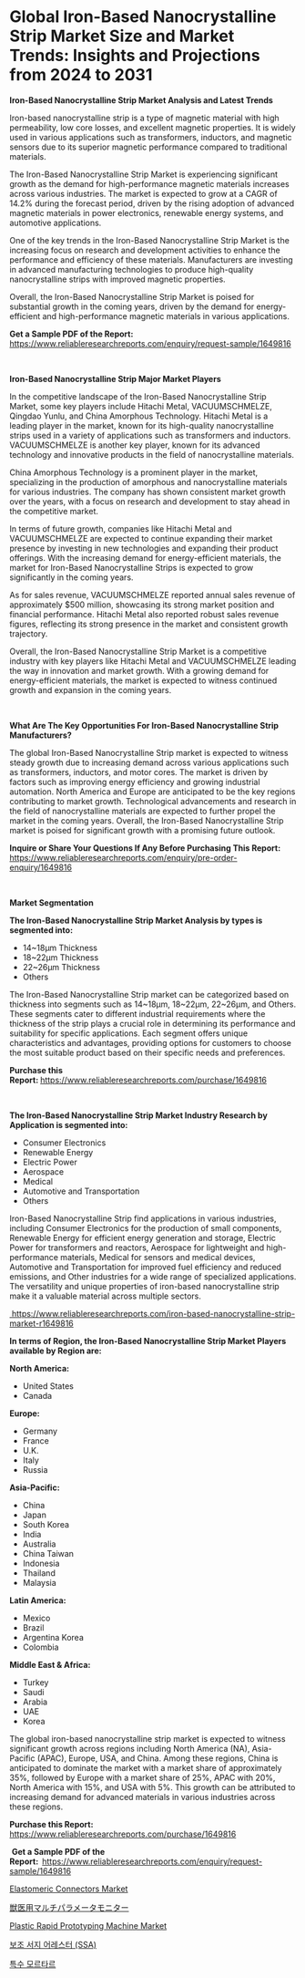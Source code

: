 <p><h1>Global Iron-Based Nanocrystalline Strip Market Size and Market Trends: Insights and Projections from 2024 to 2031</h1></p><p><strong>Iron-Based Nanocrystalline Strip Market Analysis and Latest Trends</strong></p>
<p><p>Iron-based nanocrystalline strip is a type of magnetic material with high permeability, low core losses, and excellent magnetic properties. It is widely used in various applications such as transformers, inductors, and magnetic sensors due to its superior magnetic performance compared to traditional materials.</p><p>The Iron-Based Nanocrystalline Strip Market is experiencing significant growth as the demand for high-performance magnetic materials increases across various industries. The market is expected to grow at a CAGR of 14.2% during the forecast period, driven by the rising adoption of advanced magnetic materials in power electronics, renewable energy systems, and automotive applications.</p><p>One of the key trends in the Iron-Based Nanocrystalline Strip Market is the increasing focus on research and development activities to enhance the performance and efficiency of these materials. Manufacturers are investing in advanced manufacturing technologies to produce high-quality nanocrystalline strips with improved magnetic properties.</p><p>Overall, the Iron-Based Nanocrystalline Strip Market is poised for substantial growth in the coming years, driven by the demand for energy-efficient and high-performance magnetic materials in various applications.</p></p>
<p><strong>Get a Sample PDF of the Report:&nbsp;</strong> <a href="https://www.reliableresearchreports.com/enquiry/request-sample/1649816">https://www.reliableresearchreports.com/enquiry/request-sample/1649816</a></p>
<p>&nbsp;</p>
<p><strong>Iron-Based Nanocrystalline Strip Major Market Players</strong></p>
<p><p>In the competitive landscape of the Iron-Based Nanocrystalline Strip Market, some key players include Hitachi Metal, VACUUMSCHMELZE, Qingdao Yunlu, and China Amorphous Technology. Hitachi Metal is a leading player in the market, known for its high-quality nanocrystalline strips used in a variety of applications such as transformers and inductors. VACUUMSCHMELZE is another key player, known for its advanced technology and innovative products in the field of nanocrystalline materials.</p><p>China Amorphous Technology is a prominent player in the market, specializing in the production of amorphous and nanocrystalline materials for various industries. The company has shown consistent market growth over the years, with a focus on research and development to stay ahead in the competitive market.</p><p>In terms of future growth, companies like Hitachi Metal and VACUUMSCHMELZE are expected to continue expanding their market presence by investing in new technologies and expanding their product offerings. With the increasing demand for energy-efficient materials, the market for Iron-Based Nanocrystalline Strips is expected to grow significantly in the coming years.</p><p>As for sales revenue, VACUUMSCHMELZE reported annual sales revenue of approximately $500 million, showcasing its strong market position and financial performance. Hitachi Metal also reported robust sales revenue figures, reflecting its strong presence in the market and consistent growth trajectory.</p><p>Overall, the Iron-Based Nanocrystalline Strip Market is a competitive industry with key players like Hitachi Metal and VACUUMSCHMELZE leading the way in innovation and market growth. With a growing demand for energy-efficient materials, the market is expected to witness continued growth and expansion in the coming years.</p></p>
<p>&nbsp;</p>
<p><strong>What Are The Key Opportunities For Iron-Based Nanocrystalline Strip Manufacturers?</strong></p>
<p><p>The global Iron-Based Nanocrystalline Strip market is expected to witness steady growth due to increasing demand across various applications such as transformers, inductors, and motor cores. The market is driven by factors such as improving energy efficiency and growing industrial automation. North America and Europe are anticipated to be the key regions contributing to market growth. Technological advancements and research in the field of nanocrystalline materials are expected to further propel the market in the coming years. Overall, the Iron-Based Nanocrystalline Strip market is poised for significant growth with a promising future outlook.</p></p>
<p><strong>Inquire or Share Your Questions If Any Before Purchasing This Report:</strong> <a href="https://www.reliableresearchreports.com/enquiry/pre-order-enquiry/1649816">https://www.reliableresearchreports.com/enquiry/pre-order-enquiry/1649816</a></p>
<p>&nbsp;</p>
<p><strong>Market Segmentation</strong></p>
<p><strong>The Iron-Based Nanocrystalline Strip Market Analysis by types is segmented into:</strong></p>
<p><ul><li>14~18μm Thickness</li><li>18~22μm Thickness</li><li>22~26μm Thickness</li><li>Others</li></ul></p>
<p><p>The Iron-Based Nanocrystalline Strip market can be categorized based on thickness into segments such as 14~18μm, 18~22μm, 22~26μm, and Others. These segments cater to different industrial requirements where the thickness of the strip plays a crucial role in determining its performance and suitability for specific applications. Each segment offers unique characteristics and advantages, providing options for customers to choose the most suitable product based on their specific needs and preferences.</p></p>
<p><strong>Purchase this Report:&nbsp;</strong><a href="https://www.reliableresearchreports.com/purchase/1649816">https://www.reliableresearchreports.com/purchase/1649816</a></p>
<p>&nbsp;</p>
<p><strong>The Iron-Based Nanocrystalline Strip Market Industry Research by Application is segmented into:</strong></p>
<p><ul><li>Consumer Electronics</li><li>Renewable Energy</li><li>Electric Power</li><li>Aerospace</li><li>Medical</li><li>Automotive and Transportation</li><li>Others</li></ul></p>
<p><p>Iron-Based Nanocrystalline Strip find applications in various industries, including Consumer Electronics for the production of small components, Renewable Energy for efficient energy generation and storage, Electric Power for transformers and reactors, Aerospace for lightweight and high-performance materials, Medical for sensors and medical devices, Automotive and Transportation for improved fuel efficiency and reduced emissions, and Other industries for a wide range of specialized applications. The versatility and unique properties of iron-based nanocrystalline strip make it a valuable material across multiple sectors.</p></p>
<p><a href="https://www.reliableresearchreports.com/iron-based-nanocrystalline-strip-market-r1649816">&nbsp;https://www.reliableresearchreports.com/iron-based-nanocrystalline-strip-market-r1649816</a></p>
<p><strong>In terms of Region, the Iron-Based Nanocrystalline Strip Market Players available by Region are:</strong></p>
<p>
    <p> <strong> North America: </strong>
        <ul>
            <li>United States</li>
            <li>Canada</li>
        </ul>
        </p> 
    <p> <strong> Europe: </strong>
        <ul>
            <li>Germany</li>
            <li>France</li>
            <li>U.K.</li>
            <li>Italy</li>
            <li>Russia</li>
        </ul>
        </p> 
    <p> <strong> Asia-Pacific: </strong>
        <ul>
            <li>China</li>
            <li>Japan</li>
            <li>South Korea</li>
            <li>India</li>
            <li>Australia</li>
            <li>China Taiwan</li>
            <li>Indonesia</li>
            <li>Thailand</li>
            <li>Malaysia</li>
        </ul>
        </p> 
    <p> <strong> Latin America: </strong>
        <ul>
            <li>Mexico</li>
            <li>Brazil</li>
            <li>Argentina Korea</li>
            <li>Colombia</li>
        </ul>
        </p> 
    <p> <strong> Middle East & Africa: </strong>
        <ul>
            <li>Turkey</li>
            <li>Saudi</li>
            <li>Arabia</li>
            <li>UAE</li>
            <li>Korea</li>
        </ul>
    </p>
    </p>
<p><p>The global iron-based nanocrystalline strip market is expected to witness significant growth across regions including North America (NA), Asia-Pacific (APAC), Europe, USA, and China. Among these regions, China is anticipated to dominate the market with a market share of approximately 35%, followed by Europe with a market share of 25%, APAC with 20%, North America with 15%, and USA with 5%. This growth can be attributed to increasing demand for advanced materials in various industries across these regions.</p></p>
<p><strong>Purchase this Report: </strong><a href="https://www.reliableresearchreports.com/purchase/1649816">https://www.reliableresearchreports.com/purchase/1649816</a></p>
<p>&nbsp;<strong>Get a Sample PDF of the Report:&nbsp;&nbsp;</strong><a href="https://www.reliableresearchreports.com/enquiry/request-sample/1649816">https://www.reliableresearchreports.com/enquiry/request-sample/1649816</a></p>
<p><strong></strong></p>
<p><p><a href="https://issuu.com/reportprime-2/docs/elastomeric-connectors-market-size-2030.pptx">Elastomeric Connectors Market</a></p><p><a href="https://github.com/mm14022023/Market-Research-Report-List-1/blob/main/7815863109384.md">獣医用マルチパラメータモニター</a></p><p><a href="https://github.com/dx0328/Market-Research-Report-List-3/blob/main/plastic-rapid-prototyping-machine-market.md">Plastic Rapid Prototyping Machine Market</a></p><p><a href="https://medium.com/@dayanarunolfsdottir/%EB%B3%B4%EC%A1%B0-%EC%84%9C%EC%A7%80-%EC%95%84%EB%9E%98%EC%84%9C%ED%84%B0-ssa-%EC%8B%9C%EC%9E%A5-%EC%8B%9C%EC%9E%A5-cagr-%EC%8B%9C%EC%9E%A5-%EB%8F%99%ED%96%A5-%EB%B0%8F-%EC%84%B1%EC%9E%A5-%EC%A0%84%EB%9E%B5%EC%97%90-%EB%8C%80%ED%95%9C-%ED%86%B5%EC%B0%B0%EB%A0%A5-dc2a0aeb99fd">보조 서지 어레스터 (SSA)</a></p><p><a href="https://medium.com/@axintepreda1/%EC%A0%84%EB%AC%B8%EC%84%B1-%EC%8B%9C%EB%A9%98%ED%8A%B8-%EC%8B%9C%EC%9E%A5-%EC%A0%84%EB%A7%9D-%EC%82%B0%EC%97%85-%EA%B0%9C%EC%9A%94-%EB%B0%8F-%EC%98%88%EC%B8%A1-2024%EB%85%84%EB%B6%80%ED%84%B0-2031%EB%85%84%EA%B9%8C%EC%A7%80-ce6aaa8f9476">특수 모르타르</a></p></p>